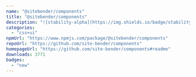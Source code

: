 ```yaml
---
name: "@sitebender/components"
title: "@sitebender/components"
description: "![stability-alpha](https://img.shields.io/badge/stability-alpha-f4d03f.svg)"
categories:
  - "css+ui"
npmUrl: "https://www.npmjs.com/package/@sitebender/components"
repoUrl: "https://github.com/site-bender/components"
homepageUrl: "https://github.com/site-bender/components#readme"
downloads: 3771
badges:
  - "new"
---
```

